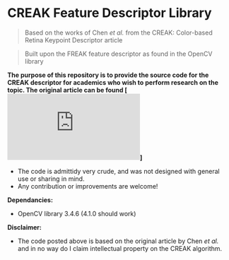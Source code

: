 # CREAK Feature Descriptor Library

> Based on the works of Chen *et al.* from the CREAK: Color-based Retina Keypoint Descriptor article

> Built upon the FREAK feature descriptor as found in the OpenCV library



**The purpose of this repository is to provide the source code for the CREAK descriptor for academics who wish to perform research on the topic. The original article can be found [![here](https://pdfs.semanticscholar.org/c450/ffbc3b6844556d98a17e4ca5ade15c3f6a11.pdf)]**
- The code is admittidy very crude, and was not designed with general use or sharing in mind.
- Any contribution or improvements are welcome!

**Dependancies:**
- OpenCV library 3.4.6 (4.1.0 should work)

**Disclaimer:**
- The code posted above is based on the original article by Chen *et al.* and in no way do I claim intellectual property on the CREAK algorithm.
